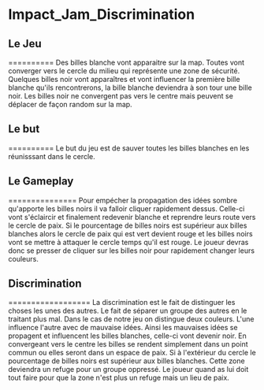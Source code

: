 # Impact_Jam_Discrimination

## Le Jeu
==========
Des billes blanche vont apparaitre sur la map. Toutes vont converger vers le cercle du milieu qui représente une zone de sécurité. Quelques billes noir vont apparaîtres et vont influencer la première bille blanche qu'ils rencontrerons, la bille blanche deviendra à son tour une bille noir. Les billes noir ne convergent pas vers le centre mais peuvent se déplacer de façon random sur la map.

## Le but
==========
Le but du jeu est de sauver toutes les billes blanches en les réunisssant dans le cercle.

## Le Gameplay
===============
Pour empécher la propagation des idées sombre qu'apporte les billes noirs il va falloir cliquer rapidement dessus. Celle-ci vont s'éclaircir et finalement redevenir blanche et reprendre leurs route vers le cercle de paix. Si le pourcentage de billes noirs est supérieur aux billes blanches alors le cercle de paix qui est vert devient rouge et les billes noirs vont se mettre à attaquer le cercle temps qu'il est rouge. Le joueur devras donc se presser de cliquer sur les billes noir pour rapidement changer leurs couleurs.

## Discrimination
==================
La discrimination est le fait de distinguer les choses les unes des autres. Le fait de séparer un groupe des autres en le traitant plus mal. Dans le cas de notre jeu on distingue deux couleurs. L'une influence l'autre avec de mauvaise idées. Ainsi les mauvaises idées se propagent et influencent les billes blanches, celle-ci vont devenir noir. En convergeant vers le centre les billes se rendent simplement dans un point commun ou elles seront dans un espace de paix. Si à l'extérieur du cercle le pourcentage de billes noirs est supérieur aux billes blanches. Cette zone deviendra un refuge pour un groupe oppressé. Le joueur quand as lui doit tout faire pour que la zone n'est plus un refuge mais un lieu de paix.